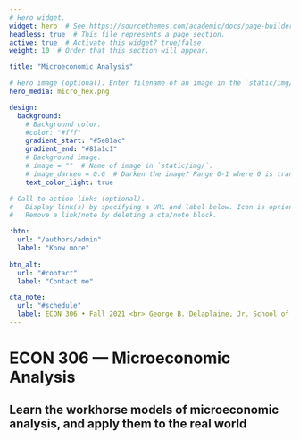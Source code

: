 ```yaml
---
# Hero widget.
widget: hero  # See https://sourcethemes.com/academic/docs/page-builder/
headless: true  # This file represents a page section.
active: true  # Activate this widget? true/false
weight: 10  # Order that this section will appear.

title: "Microeconomic Analysis"

# Hero image (optional). Enter filename of an image in the `static/img/` folder.
hero_media: micro_hex.png

design:
  background:
    # Background color.
    #color: "#fff"
    gradient_start: "#5e81ac"
    gradient_end: "#81a1c1"
    # Background image.
    # image = ""  # Name of image in `static/img/`.
    # image_darken = 0.6  # Darken the image? Range 0-1 where 0 is transparent and 1 is opaque.
    text_color_light: true

# Call to action links (optional).
#   Display link(s) by specifying a URL and label below. Icon is optional for `[cta]`.
#   Remove a link/note by deleting a cta/note block.

:btn:
  url: "/authors/admin"
  label: "Know more"
  
btn_alt:
  url: "#contact"
  label: "Contact me"

cta_note:
  url: "#schedule"
  label: ECON 306 • Fall 2021 <br> George B. Delaplaine, Jr. School of Business <br> Hood College
---
```


# ECON 306 — Microeconomic Analysis

## Learn the workhorse models of **microeconomic analysis**, and apply them to the real world
